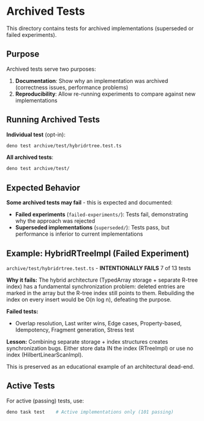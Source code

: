 # Archived Tests

This directory contains tests for archived implementations (superseded or failed experiments).

## Purpose

Archived tests serve two purposes:

1. **Documentation**: Show why an implementation was archived (correctness issues, performance problems)
2. **Reproducibility**: Allow re-running experiments to compare against new implementations

## Running Archived Tests

**Individual test** (opt-in):

```bash
deno test archive/test/hybridrtree.test.ts
```

**All archived tests**:

```bash
deno test archive/test/
```

## Expected Behavior

**Some archived tests may fail** - this is expected and documented:

- **Failed experiments** (`failed-experiments/`): Tests fail, demonstrating why the approach was rejected
- **Superseded implementations** (`superseded/`): Tests pass, but performance is inferior to current implementations

## Example: HybridRTreeImpl (Failed Experiment)

`archive/test/hybridrtree.test.ts` - **INTENTIONALLY FAILS** 7 of 13 tests

**Why it fails:**
The hybrid architecture (TypedArray storage + separate R-tree index) has a fundamental synchronization problem: deleted entries are marked in the array but the R-tree index still points to them. Rebuilding the index on every insert would be O(n log n), defeating the purpose.

**Failed tests:**

- Overlap resolution, Last writer wins, Edge cases, Property-based, Idempotency, Fragment generation, Stress test

**Lesson:** Combining separate storage + index structures creates synchronization bugs. Either store data IN the index (RTreeImpl) or use no index (HilbertLinearScanImpl).

This is preserved as an educational example of an architectural dead-end.

## Active Tests

For active (passing) tests, use:

```bash
deno task test    # Active implementations only (101 passing)
```
